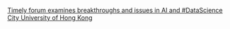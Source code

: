 [Timely forum examines breakthroughs and issues in AI and #DataScience   City University of Hong Kong](https://qi.tc/qi/113877)